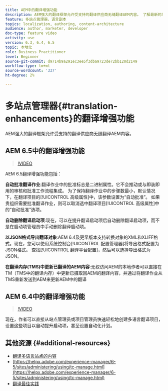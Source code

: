 ```yaml
---
title: AEM中的翻译增强功能
description: AEM强大的翻译框架允许受支持的翻译供应商无缝翻译AEM内容。 了解最新的增强功能。
feature: 多站点管理器，语言副本
topics: localization, authoring, content-architecture
audience: author, marketer, developer
doc-type: feature video
activity: use
version: 6.3, 6.4, 6.5
topic: 本地化
role: Business Practitioner
level: Beginner
source-git-commit: d9714b9a291ec3ee5f3dba9723de72bb120d2149
workflow-type: tm+mt
source-wordcount: '337'
ht-degree: 2%

---
```



# 多站点管理器{#translation-enhancements}的翻译增强功能

AEM强大的翻译框架允许受支持的翻译供应商无缝翻译AEM内容。

## AEM 6.5中的翻译增强功能

>[!VIDEO](https://video.tv.adobe.com/v/27405?quality=9&learn=on)

AEM 6.5翻译增强功能包括：

**自动批准翻译作业**:翻译作业中的批准标志是二进制属性。它不会推动或与即装即用的审核和批准工作流程集成。 为了保持翻译作业中的步骤数最小，默认情况下，在翻译项目的[!UICONTROL 高级属性]中，该参数设置为“自动批准”。 如果贵组织需要批准翻译作业，则可以取消选中翻译项目[!UICONTROL 高级属性]中的“自动批准”选项。

**自动删除翻译启动项**:现在，可以在提升翻译启动项后自动删除翻译启动项，而不是在启动项管理员中手动删除翻译启动项。

**以JSON格式导出翻译对象**:AEM 6.4及更早版本支持转换对象的XML和XLIFF格式。现在，您可以使用系统控制台[!UICONTROL 配置管理器]将导出格式配置为JSON格式。 查找[!UICONTROL 翻译平台配置]，然后可以选择导出格式为JSON。

**在翻译内存(TMS)中更新已翻译的AEM内容**:无权访问AEM的本地作者可以直接在TM（TMS中的翻译内存）中更新已摄取回AEM的翻译内容，并通过将翻译作业从TMS重新发送到AEM来更新AEM中的翻译

## AEM 6.4中的翻译增强功能

>[!VIDEO](https://video.tv.adobe.com/v/21309?quality=9&learn=on)

现在，作者可以直接从站点管理员或项目管理员快速轻松地创建多语言翻译项目，设置这些项目以自动提升启动项，甚至设置自动化计划。

## 其他资源 {#additional-resources}

* [翻译多语言站点的内容](https://helpx.adobe.com/cn/experience-manager/6-5/sites/administering/using/translation.html)
* [https://helpx.adobe.com/experience-manager/6-5/sites/administering/using/tc-manage.html](https://helpx.adobe.com/experience-manager/6-5/sites/administering/using/tc-manage.html)
* [翻译最佳实践](https://helpx.adobe.com/experience-manager/6-5/sites/administering/using/tc-bp.html)